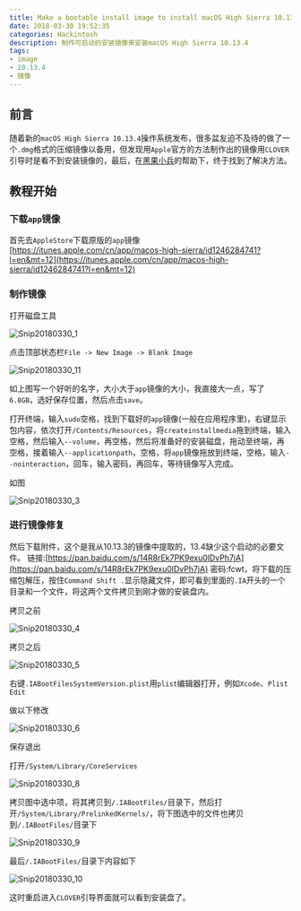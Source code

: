 ```yaml
---
title: Make a bootable install image to install macOS High Sierra 10.13.4
date: 2018-03-30 19:52:35
categories: Hackintosh
description: 制作可启动的安装镜像来安装macOS High Sierra 10.13.4
tags:
- image
- 10.13.4
- 镜像
---
```


## 前言
随着新的`macOS High Sierra 10.13.4`操作系统发布，很多盆友迫不及待的做了一个`.dmg`格式的压缩镜像以备用，但发现用`Apple`官方的方法制作出的镜像用`CLOVER`引导时是看不到安装镜像的，最后，在[黑果小兵](https://blog.daliansky.net)的帮助下，终于找到了解决方法。

## 教程开始
### 下载`app`镜像
首先去`AppleStore`下载原版的`app`镜像[https://itunes.apple.com/cn/app/macos-high-sierra/id1246284741?l=en&mt=12](https://itunes.apple.com/cn/app/macos-high-sierra/id1246284741?l=en&mt=12)

### 制作镜像
打开磁盘工具

![Snip20180330_1](http://ovefvi4g3.bkt.clouddn.com/Snip20180330_1.png)

点击顶部状态栏`File -> New Image -> Blank Image`

![Snip20180330_11](http://ovefvi4g3.bkt.clouddn.com/Snip20180330_11.png)

如上图写一个好听的名字，大小大于`app`镜像的大小，我直接大一点，写了`6.8GB`，选好保存位置，然后点击`save`。

打开终端，输入`sudo`空格，找到下载好的`app`镜像(一般在应用程序里)，右键显示包内容，依次打开`/Contents/Resources`，将`createinstallmedia`拖到终端，输入空格，然后输入`--volume`，再空格，然后将准备好的安装磁盘，拖动至终端，再空格，接着输入`--applicationpath`，空格，将`app`镜像拖放到终端，空格，输入`--nointeraction`，回车，输入密码，再回车，等待镜像写入完成。

如图

![Snip20180330_3](http://ovefvi4g3.bkt.clouddn.com/Snip20180330_3.png)

### 进行镜像修复
然后下载附件，这个是我从10.13.3的镜像中提取的，13.4缺少这个启动的必要文件。
链接:[https://pan.baidu.com/s/14R8rEk7PK9exu0lDvPh7jA](https://pan.baidu.com/s/14R8rEk7PK9exu0lDvPh7jA)  密码:fcwt，将下载的压缩包解压，按住`Command Shift .`显示隐藏文件，即可看到里面的`.IA`开头的一个目录和一个文件，将这两个文件拷贝到刚才做的安装盘内。

拷贝之前

![Snip20180330_4](http://ovefvi4g3.bkt.clouddn.com/Snip20180330_4.png)

拷贝之后

![Snip20180330_5](http://ovefvi4g3.bkt.clouddn.com/Snip20180330_5.png)

右键`.IABootFilesSystemVersion.plist`用`plist`编辑器打开，例如`Xcode`、`Plist Edit`

做以下修改

![Snip20180330_6](http://ovefvi4g3.bkt.clouddn.com/Snip20180330_6.png)

保存退出

打开`/System/Library/CoreServices`

![Snip20180330_8](http://ovefvi4g3.bkt.clouddn.com/Snip20180330_8.png)

拷贝图中选中项，将其拷贝到`/.IABootFiles/`目录下，然后打开`/System/Library/PrelinkedKernels/`，将下图选中的文件也拷贝到`/.IABootFiles/`目录下

![Snip20180330_9](http://ovefvi4g3.bkt.clouddn.com/Snip20180330_9.png)

最后`/.IABootFiles/`目录下内容如下

![Snip20180330_10](http://ovefvi4g3.bkt.clouddn.com/Snip20180330_10.png)

这时重启进入`CLOVER`引导界面就可以看到安装盘了。


